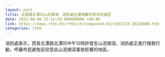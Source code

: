```yaml
---
layout: post
title: 北潭路北潭凹山泥傾瀉　消防處正搜救籲市民勿往當區
date: 2022-06-08 15:14:59.000000000 +08:00
link: https://news.rthk.hk/rthk/ch/component/k2/1652133-20220608.htm
categories: rthk
---
```


消防處表示，西貢北潭路北潭凹中午12時許發生山泥傾瀉，消防處正進行搜救行動，呼籲市民避免前往受此山泥傾瀉事故影響的地區。
